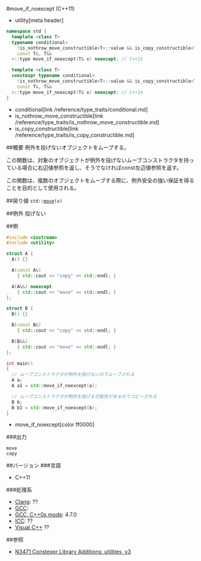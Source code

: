 #move_if_noexcept (C++11)
* utility[meta header]

```cpp
namespace std {
  template <class T>
  typename conditional<
    !is_nothrow_move_constructible<T>::value && is_copy_constructible<T>::value,
    const T&, T&&
  >::type move_if_noexcept(T& x) noexcept; // C++11

  template <class T>
  constexpr typename conditional<
    !is_nothrow_move_constructible<T>::value && is_copy_constructible<T>::value,
    const T&, T&&
  >::type move_if_noexcept(T& x) noexcept; // C++14
}
```
* conditional[link /reference/type_traits/conditional.md]
* is_nothrow_move_constructible[link /reference/type_traits/is_nothrow_move_constructible.md]
* is_copy_constructible[link /reference/type_traits/is_copy_constructible.md]

##概要
例外を投げないオブジェクトをムーブする。

この関数は、対象のオブジェクトが例外を投げないムーブコンストラクタを持っている場合に右辺値参照を返し、そうでなければconst左辺値参照を返す。

この関数は、複数のオブジェクトをムーブする際に、例外安全の強い保証を得ることを目的として使用される。


##戻り値
`std::`[`move`](/reference/utility/move.md)`(x)`


##例外
投げない


##例
```cpp
#include <iostream>
#include <utility>

struct A {
  A() {}

  A(const A&)
    { std::cout << "copy" << std::endl; }

  A(A&&) noexcept
    { std::cout << "move" << std::endl; }
};

struct B {
  B() {}

  B(const B&)
    { std::cout << "copy" << std::endl; }

  B(B&&)
    { std::cout << "move" << std::endl; }
};

int main()
{
  // ムーブコンストラクタが例外を投げないのでムーブされる
  A a;
  A a1 = std::move_if_noexcept(a);

  // ムーブコンストラクタが例外を投げる可能性があるのでコピーされる
  B b;
  B b1 = std::move_if_noexcept(b);
}
```
* move_if_noexcept[color ff0000]

###出力
```
move
copy
```

##バージョン
###言語
- C++11

###処理系
- [Clang](/implementation.md#clang): ??
- [GCC](/implementation.md#gcc): 
- [GCC, C++0x mode](/implementation.md#gcc): 4.7.0
- [ICC](/implementation.md#icc): ??
- [Visual C++](/implementation.md#visual_cpp) ??


##参照
- [N3471 Constexpr Library Additions: utilities, v3](http://www.open-std.org/jtc1/sc22/wg21/docs/papers/2012/n3471.html)


